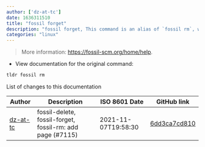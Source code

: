 ```yaml
---
author: ['dz-at-tc']
date: 1636311510
title: "fossil forget"
description: "fossil forget, This command is an alias of `fossil rm`, with the exception that it never removes files from the disk."
categories: "linux"
---
```

> More information: <https://fossil-scm.org/home/help>.

- View documentation for the original command:

```bash
tldr fossil rm
```
List of changes to this documentation


Author | Description | ISO 8601 Date | GitHub link
------|-----|-----|-----
[dz-at-tc](mailto:49352191+dz-at-tc@users.noreply.github.com) | fossil-delete, fossil-forget, fossil-rm: add page (#7115) | 2021-11-07T19:58:30 | [6dd3ca7cd810](https://github.com/tldr-pages/tldr/commit/6dd3ca7cd810f4fe410b3a54428805a7289779fc)


